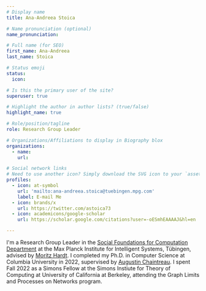 ```yaml
---
# Display name
title: Ana-Andreea Stoica

# Name pronunciation (optional)
name_pronunciation: 

# Full name (for SEO)
first_name: Ana-Andreea
last_name: Stoica

# Status emoji
status:
  icon:

# Is this the primary user of the site?
superuser: true

# Highlight the author in author lists? (true/false)
highlight_name: true

# Role/position/tagline
role: Research Group Leader

# Organizations/Affiliations to display in Biography blox
organizations:
  - name: 
    url: 

# Social network links
# Need to use another icon? Simply download the SVG icon to your `assets/media/icons/` folder.
profiles:
  - icon: at-symbol
    url: 'mailto:ana-andreea.stoica@tuebingen.mpg.com'
    label: E-mail Me
  - icon: brands/x
    url: https://twitter.com/astoica73
  - icon: academicons/google-scholar
    url: https://scholar.google.com/citations?user=-oESmhEAAAAJ&hl=en

---
```


I'm a Research Group Leader in the [Social Foundations for Computation Department](https://is.mpg.de/sf/) at the Max Planck Institute for Intelligent Systems, Tübingen, advised by [Moritz Hardt](https://mrtz.org). I completed my Ph.D. in Computer Science at Columbia University in 2022, supervised by [Augustin Chaintreau](https://www.engineering.columbia.edu/faculty-staff/directory/augustin-chaintreau). I spent Fall 2022 as a Simons Fellow at the Simons Instiute for Theory of Computing at University of California at Berkeley, attending the Graph Limits and Processes on Networks program.
